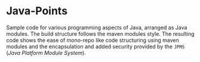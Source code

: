 # Java-Points

Sample code for various programming aspects of Java, arranged as Java modules. The build structure follows the maven modules style.
The resulting code shows the ease of mono-repo like code structuring using maven modules and the encapsulation and added security
provided by the `JPMS` (_Java Platform Module System_).
